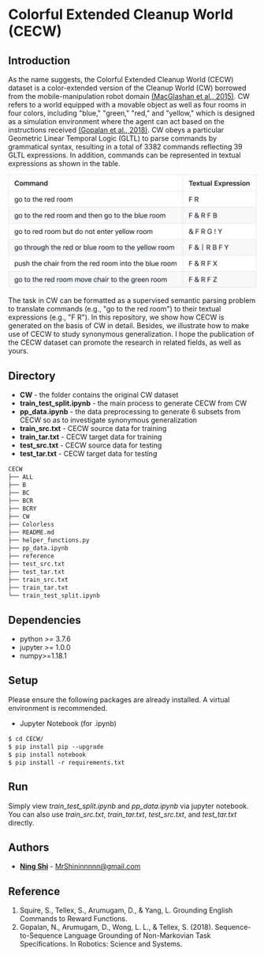 # Colorful Extended Cleanup World (CECW)

## Introduction
As the name suggests, the Colorful Extended Cleanup World (CECW) dataset is a color-extended version of the Cleanup World (CW) borrowed from the mobile-manipulation robot domain [(MacGlashan et al., 2015)](./reference/Grounding_English_Commands_to_Reward_Functions.pdf). CW refers to a world equipped with a movable object as well as four rooms in four colors, including "blue," "green," "red," and "yellow," which is designed as a simulation environment where the agent can act based on the instructions received [(Gopalan et al., 2018)](./reference/Sequence-to-Sequence_Language_Grounding_of_Non-Markovian_Task_Specifications.pdf). CW obeys a particular Geometric Linear Temporal Logic (GLTL) to parse commands by grammatical syntax, resulting in a total of 3382 commands reflecting 39 GLTL expressions. In addition, commands can be represented in textual expressions as shown in the table.

<center><img src="/reference/CECW.png"></center>

The task in CW can be formatted as a supervised semantic parsing problem to translate commands (e.g., "go to the red room") to their textual expressions (e.g., "F R"). In this repository, we show how CECW is generated on the basis of CW in detail. Besides, we illustrate how to make use of CECW to study synonymous generalization. I hope the publication of the CECW dataset can promote the research in related fields, as well as yours.

## Directory
+ **CW** - the folder contains the original CW dataset
+ **train_test_split.ipynb** - the main process to generate CECW from CW
+ **pp_data.ipynb** - the data preprocessing to generate 6 subsets from CECW so as to investigate synonymous generalization
+ **train_src.txt** - CECW source data for training
+ **train_tar.txt** - CECW target data for training
+ **test_src.txt** - CECW source data for testing
+ **test_tar.txt** - CECW target data for testing
```
CECW
├── ALL
├── B
├── BC
├── BCR
├── BCRY
├── CW
├── Colorless
├── README.md
├── helper_functions.py
├── pp_data.ipynb
├── reference
├── test_src.txt
├── test_tar.txt
├── train_src.txt
├── train_tar.txt
└── train_test_split.ipynb
```
## Dependencies
+ python >= 3.7.6
+ jupyter >= 1.0.0
+ numpy>=1.18.1

## Setup
Please ensure the following packages are already installed. A virtual environment is recommended.
+ Jupyter Notebook (for .ipynb)

```
$ cd CECW/
$ pip install pip --upgrade
$ pip install notebook
$ pip install -r requirements.txt
```
## Run
Simply view _train_test_split.ipynb_ and _pp_data.ipynb_ via jupyter notebook. You can also use _train_src.txt_, _train_tar.txt_, _test_src.txt_, and _test_tar.txt_ directly.

## Authors
* **[Ning Shi](https://mrshininnnnn.github.io/)** - MrShininnnnn@gmail.com

## Reference
1. Squire, S., Tellex, S., Arumugam, D., & Yang, L. Grounding English Commands to Reward Functions.
2. Gopalan, N., Arumugam, D., Wong, L. L., & Tellex, S. (2018). Sequence-to-Sequence Language Grounding of Non-Markovian Task Specifications. In Robotics: Science and Systems.